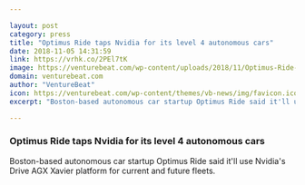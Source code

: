 ```yaml
---

layout: post
category: press
title: "Optimus Ride taps Nvidia for its level 4 autonomous cars"
date: 2018-11-05 14:31:59
link: https://vrhk.co/2PEl7tK
image: https://venturebeat.com/wp-content/uploads/2018/11/Optimus-Ride-Photos-2-of-3.jpg?fit=1920%2C1047&strip=all
domain: venturebeat.com
author: "VentureBeat"
icon: https://venturebeat.com/wp-content/themes/vb-news/img/favicon.ico
excerpt: "Boston-based autonomous car startup Optimus Ride said it'll use Nvidia's Drive AGX Xavier platform for current and future fleets."

---
```


### Optimus Ride taps Nvidia for its level 4 autonomous cars

Boston-based autonomous car startup Optimus Ride said it'll use Nvidia's Drive AGX Xavier platform for current and future fleets.
